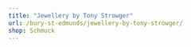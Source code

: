```yaml
---
title: "Jewellery by Tony Strowger"
url: /bury-st-edmunds/jewellery-by-tony-strowger/
shop: Schmuck
---
```


